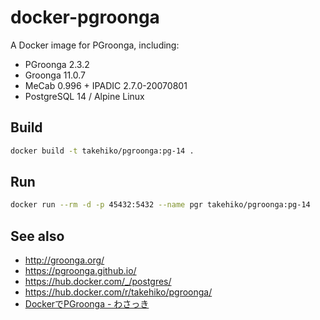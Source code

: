 # docker-pgroonga

A Docker image for PGroonga, including:

- PGroonga 2.3.2
- Groonga 11.0.7
- MeCab 0.996 + IPADIC 2.7.0-20070801
- PostgreSQL 14 / Alpine Linux

## Build

```sh
docker build -t takehiko/pgroonga:pg-14 .
```

## Run

```sh
docker run --rm -d -p 45432:5432 --name pgr takehiko/pgroonga:pg-14
```

## See also

- http://groonga.org/
- https://pgroonga.github.io/
- https://hub.docker.com/_/postgres/
- https://hub.docker.com/r/takehiko/pgroonga/
- [DockerでPGroonga - わさっき](https://takehikom.hateblo.jp/entry/20180130/1517314577)
